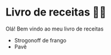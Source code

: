 # Livro de receitas :man_cook:

Olá! Bem vindo ao meu livro de receitas

- Strogonoff de frango
- Pavê

